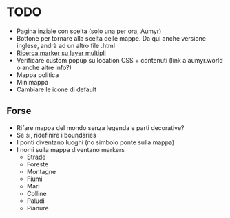 # TODO

- Pagina inziale con scelta (solo una per ora, Aumyr)
- Bottone per tornare alla scelta delle mappe. Da qui anche versione inglese, andrà ad un altro file .html
- [Ricerca marker su layer multipli](https://github.com/stefanocudini/leaflet-search)
- Verificare custom popup su location CSS + contenuti (link a aumyr.world o anche altre info?)
- Mappa politica
- Minimappa
- Cambiare le icone di default

## Forse

- Rifare mappa del mondo senza legenda e parti decorative?
- Se si, ridefinire i boundaries
- I ponti diventano luoghi (no simbolo ponte sulla mappa)
- I nomi sulla mappa diventano markers
  - Strade
  - Foreste
  - Montagne
  - Fiumi
  - Mari
  - Colline
  - Paludi
  - Pianure

